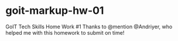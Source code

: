 # goit-markup-hw-01
GoIT Tech Skills Home Work #1
Thanks to @mention @Andriyer, who helped me with this homework to submit on time!
